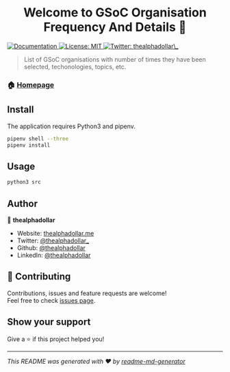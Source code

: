 <h1 align="center">Welcome to GSoC Organisation Frequency And Details 👋</h1>
<p>
  <a href="https://thealphadollar.me/GSoCOrgFrequency/" target="_blank">
    <img alt="Documentation" src="https://img.shields.io/badge/documentation-yes-brightgreen.svg" />
  </a>
  <a href="#" target="_blank">
    <img alt="License: MIT" src="https://img.shields.io/badge/License-MIT-yellow.svg" />
  </a>
  <a href="https://twitter.com/thealphadollar\_" target="_blank">
    <img alt="Twitter: thealphadollar\_" src="https://img.shields.io/twitter/follow/thealphadollar\_.svg?style=social" />
  </a>
</p>

> List of GSoC organisations with number of times they have been selected, techonologies, topics, etc.

### 🏠 [Homepage](https://thealphadollar.me/GSoCOrgFrequency/)

## Install

The application requires Python3 and pipenv.

```sh
pipenv shell --three
pipenv install
```

## Usage

```sh
python3 src
```
## Author

👤 **thealphadollar**

* Website: [thealphadollar.me](https://thealphadollar.me)
* Twitter: [@thealphadollar_](https://twitter.com/thealphadollar_)
* Github: [@thealphadollar](https://github.com/thealphadollar)
* LinkedIn: [@thealphadollar](https://linkedin.com/in/thealphadollar)

## 🤝 Contributing

Contributions, issues and feature requests are welcome!<br />Feel free to check [issues page](https://github.com/thealphadollar/GSoCOrgFrequency/issues). 

## Show your support

Give a ⭐️ if this project helped you!

***
_This README was generated with ❤️ by [readme-md-generator](https://github.com/kefranabg/readme-md-generator)_